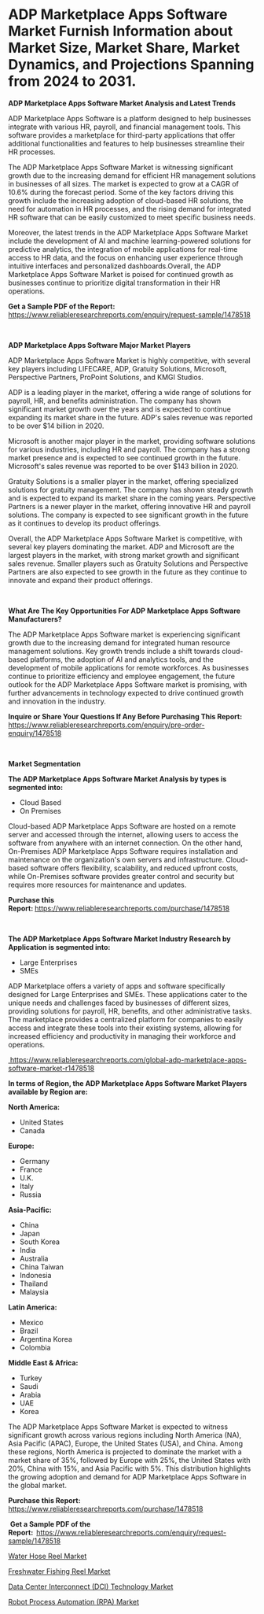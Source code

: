 <p><h1>ADP Marketplace Apps Software Market Furnish Information about Market Size, Market Share, Market Dynamics, and Projections Spanning from 2024 to 2031.</h1></p><p><strong>ADP Marketplace Apps Software Market Analysis and Latest Trends</strong></p>
<p><p>ADP Marketplace Apps Software is a platform designed to help businesses integrate with various HR, payroll, and financial management tools. This software provides a marketplace for third-party applications that offer additional functionalities and features to help businesses streamline their HR processes.</p><p>The ADP Marketplace Apps Software Market is witnessing significant growth due to the increasing demand for efficient HR management solutions in businesses of all sizes. The market is expected to grow at a CAGR of 10.6% during the forecast period. Some of the key factors driving this growth include the increasing adoption of cloud-based HR solutions, the need for automation in HR processes, and the rising demand for integrated HR software that can be easily customized to meet specific business needs.</p><p>Moreover, the latest trends in the ADP Marketplace Apps Software Market include the development of AI and machine learning-powered solutions for predictive analytics, the integration of mobile applications for real-time access to HR data, and the focus on enhancing user experience through intuitive interfaces and personalized dashboards.Overall, the ADP Marketplace Apps Software Market is poised for continued growth as businesses continue to prioritize digital transformation in their HR operations.</p></p>
<p><strong>Get a Sample PDF of the Report:&nbsp;</strong> <a href="https://www.reliableresearchreports.com/enquiry/request-sample/1478518">https://www.reliableresearchreports.com/enquiry/request-sample/1478518</a></p>
<p>&nbsp;</p>
<p><strong>ADP Marketplace Apps Software Major Market Players</strong></p>
<p><p>ADP Marketplace Apps Software Market is highly competitive, with several key players including LIFECARE, ADP, Gratuity Solutions, Microsoft, Perspective Partners, ProPoint Solutions, and KMGI Studios. </p><p>ADP is a leading player in the market, offering a wide range of solutions for payroll, HR, and benefits administration. The company has shown significant market growth over the years and is expected to continue expanding its market share in the future. ADP's sales revenue was reported to be over $14 billion in 2020.</p><p>Microsoft is another major player in the market, providing software solutions for various industries, including HR and payroll. The company has a strong market presence and is expected to see continued growth in the future. Microsoft's sales revenue was reported to be over $143 billion in 2020.</p><p>Gratuity Solutions is a smaller player in the market, offering specialized solutions for gratuity management. The company has shown steady growth and is expected to expand its market share in the coming years. Perspective Partners is a newer player in the market, offering innovative HR and payroll solutions. The company is expected to see significant growth in the future as it continues to develop its product offerings.</p><p>Overall, the ADP Marketplace Apps Software Market is competitive, with several key players dominating the market. ADP and Microsoft are the largest players in the market, with strong market growth and significant sales revenue. Smaller players such as Gratuity Solutions and Perspective Partners are also expected to see growth in the future as they continue to innovate and expand their product offerings.</p></p>
<p>&nbsp;</p>
<p><strong>What Are The Key Opportunities For ADP Marketplace Apps Software Manufacturers?</strong></p>
<p><p>The ADP Marketplace Apps Software market is experiencing significant growth due to the increasing demand for integrated human resource management solutions. Key growth trends include a shift towards cloud-based platforms, the adoption of AI and analytics tools, and the development of mobile applications for remote workforces. As businesses continue to prioritize efficiency and employee engagement, the future outlook for the ADP Marketplace Apps Software market is promising, with further advancements in technology expected to drive continued growth and innovation in the industry.</p></p>
<p><strong>Inquire or Share Your Questions If Any Before Purchasing This Report:</strong> <a href="https://www.reliableresearchreports.com/enquiry/pre-order-enquiry/1478518">https://www.reliableresearchreports.com/enquiry/pre-order-enquiry/1478518</a></p>
<p>&nbsp;</p>
<p><strong>Market Segmentation</strong></p>
<p><strong>The ADP Marketplace Apps Software Market Analysis by types is segmented into:</strong></p>
<p><ul><li>Cloud Based</li><li>On Premises</li></ul></p>
<p><p>Cloud-based ADP Marketplace Apps Software are hosted on a remote server and accessed through the internet, allowing users to access the software from anywhere with an internet connection. On the other hand, On-Premises ADP Marketplace Apps Software requires installation and maintenance on the organization's own servers and infrastructure. Cloud-based software offers flexibility, scalability, and reduced upfront costs, while On-Premises software provides greater control and security but requires more resources for maintenance and updates.</p></p>
<p><strong>Purchase this Report:&nbsp;</strong><a href="https://www.reliableresearchreports.com/purchase/1478518">https://www.reliableresearchreports.com/purchase/1478518</a></p>
<p>&nbsp;</p>
<p><strong>The ADP Marketplace Apps Software Market Industry Research by Application is segmented into:</strong></p>
<p><ul><li>Large Enterprises</li><li>SMEs</li></ul></p>
<p><p>ADP Marketplace offers a variety of apps and software specifically designed for Large Enterprises and SMEs. These applications cater to the unique needs and challenges faced by businesses of different sizes, providing solutions for payroll, HR, benefits, and other administrative tasks. The marketplace provides a centralized platform for companies to easily access and integrate these tools into their existing systems, allowing for increased efficiency and productivity in managing their workforce and operations.</p></p>
<p><a href="https://www.reliableresearchreports.com/global-adp-marketplace-apps-software-market-r1478518">&nbsp;https://www.reliableresearchreports.com/global-adp-marketplace-apps-software-market-r1478518</a></p>
<p><strong>In terms of Region, the ADP Marketplace Apps Software Market Players available by Region are:</strong></p>
<p>
    <p> <strong> North America: </strong>
        <ul>
            <li>United States</li>
            <li>Canada</li>
        </ul>
        </p> 
    <p> <strong> Europe: </strong>
        <ul>
            <li>Germany</li>
            <li>France</li>
            <li>U.K.</li>
            <li>Italy</li>
            <li>Russia</li>
        </ul>
        </p> 
    <p> <strong> Asia-Pacific: </strong>
        <ul>
            <li>China</li>
            <li>Japan</li>
            <li>South Korea</li>
            <li>India</li>
            <li>Australia</li>
            <li>China Taiwan</li>
            <li>Indonesia</li>
            <li>Thailand</li>
            <li>Malaysia</li>
        </ul>
        </p> 
    <p> <strong> Latin America: </strong>
        <ul>
            <li>Mexico</li>
            <li>Brazil</li>
            <li>Argentina Korea</li>
            <li>Colombia</li>
        </ul>
        </p> 
    <p> <strong> Middle East & Africa: </strong>
        <ul>
            <li>Turkey</li>
            <li>Saudi</li>
            <li>Arabia</li>
            <li>UAE</li>
            <li>Korea</li>
        </ul>
    </p>
    </p>
<p><p>The ADP Marketplace Apps Software Market is expected to witness significant growth across various regions including North America (NA), Asia Pacific (APAC), Europe, the United States (USA), and China. Among these regions, North America is projected to dominate the market with a market share of 35%, followed by Europe with 25%, the United States with 20%, China with 15%, and Asia Pacific with 5%. This distribution highlights the growing adoption and demand for ADP Marketplace Apps Software in the global market.</p></p>
<p><strong>Purchase this Report: </strong><a href="https://www.reliableresearchreports.com/purchase/1478518">https://www.reliableresearchreports.com/purchase/1478518</a></p>
<p>&nbsp;<strong>Get a Sample PDF of the Report:&nbsp;&nbsp;</strong><a href="https://www.reliableresearchreports.com/enquiry/request-sample/1478518">https://www.reliableresearchreports.com/enquiry/request-sample/1478518</a></p>
<p><strong></strong></p>
<p><p><a href="https://medium.com/@gwendolynbruen/water-hose-reel-market-share-and-new-trends-analysis-by-its-type-application-end-use-and-48f60e2cb466">Water Hose Reel Market</a></p><p><a href="https://medium.com/@rosslarkin2012/strategic-insights-into-global-freshwater-fishing-reel-market-trends-2024-2031-covered-in-155-8801990cff81">Freshwater Fishing Reel Market</a></p><p><a href="https://github.com/eliasMan59/Market-Research-Report-List-1/blob/main/data-center-interconnect-dci-technology-market.md">Data Center Interconnect (DCI) Technology Market</a></p><p><a href="https://github.com/ksleyeze/Market-Research-Report-List-1/blob/main/robot-process-automation-rpa-market.md">Robot Process Automation (RPA) Market</a></p></p>